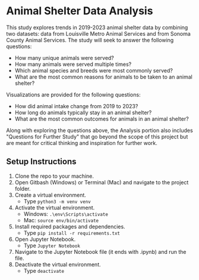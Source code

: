 # Animal Shelter Data Analysis

This study explores trends in 2019-2023 animal shelter data by combining two datasets: data from Louisville Metro Animal Services and from Sonoma County Animal Services. The study will seek to answer the following questions:

   - How many unique animals were served?
   - How many animals were served multiple times?
   - Which animal species and breeds were most commonly served?
   - What are the most common reasons for animals to be taken to an animal shelter?

Visualizations are provided for the following questions:

   - How did animal intake change from 2019 to 2023?
   - How long do animals typically stay in an animal shelter?
   - What are the most common outcomes for animals in an animal shelter?

Along with exploring the questions above, the Analysis portion also includes "Questions for Further Study" that go beyond the scope of this project but are meant for critical thinking and inspiration for further work.
 
## Setup Instructions
1. Clone the repo to your machine.
2. Open Gitbash (Windows) or Terminal (Mac) and navigate to the project folder.
3. Create a virtual environment.
    - Type  `python3 -m venv venv`
4. Activate the virtual environment.
    - Windows:  `.\env\Scripts\activate`
    - Mac:  `source env/bin/activate`
5. Install required packages and dependencies.
   - Type   `pip install -r requirements.txt`
6. Open Jupyter Notebook.
   - Type  `Jupyter Notebook`
7. Navigate to the Jupyter Notebook file (it ends with .ipynb) and run the file.
8. Deactivate the virtual environment.
   - Type `deactivate`
